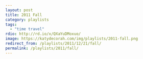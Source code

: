```yaml
---
layout: post
title: 2011 Fall
category: playlists
tags:
  - "time travel"
rdio: http://rd.io/x/QXaYuDMoxuo/
image: https://katydecorah.com/img/playlists/2011-fall.png
redirect_from: /playlists/2011/12/21/fall/
permalink: /playlists/2011/fall/
---
```


